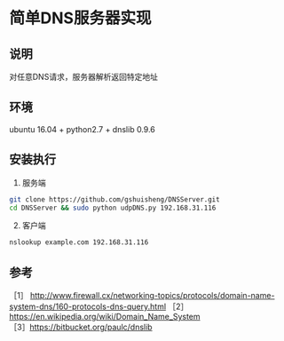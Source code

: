 # 简单DNS服务器实现

## 说明

   对任意DNS请求，服务器解析返回特定地址

## 环境

  ubuntu 16.04 + python2.7 + dnslib 0.9.6

## 安装执行

1. 服务端  
  ```sh
  git clone https://github.com/gshuisheng/DNSServer.git
  cd DNSServer && sudo python udpDNS.py 192.168.31.116
  ```
2. 客户端  

  ```sh  
  nslookup example.com 192.168.31.116

  ```

## 参考
［1］ http://www.firewall.cx/networking-topics/protocols/domain-name-system-dns/160-protocols-dns-query.html
［2］https://en.wikipedia.org/wiki/Domain_Name_System  
［3］https://bitbucket.org/paulc/dnslib

